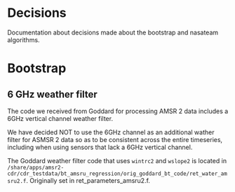 # Decisions

Documentation about decisions made about the bootstrap and nasateam algorithms.

# Bootstrap

## 6 GHz weather filter

The code we received from Goddard for processing AMSR 2 data includes a 6GHz
vertical channel weather filter.

We have decided NOT to use the 6GHz channel as an additional wather filter for
ASMSR 2 data so as to be consistent across the entire timeseries, including when
using sensors that lack a 6GHz vertical channel.

The Goddard weather filter code that uses `wintrc2` and `wslope2` is located in
`/share/apps/amsr2-cdr/cdr_testdata/bt_amsru_regression/orig_goddard_bt_code/ret_water_amsru2.f`. Originally
set in ret_parameters_amsru2.f.

